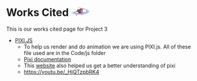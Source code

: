 # Works Cited ![Adventurer6](images/adventurer6.png)
This is our works cited page for Project 3

* [PIXI.JS](https://www.pixijs.com/)
    * To help us render and do animation we are using PIXI.js. All of these file used are in the Code/js folder 
    * [Pixi documentation](https://pixijs.download/dev/docs/index.html)
    * This [website](https://medium.com/javascript-in-plain-english/platform-game-with-pixijs-part-1-ca2ed93c0808) also helped us get a better understanding of pixi
    * https://youtu.be/_HjQTzpbRK4
